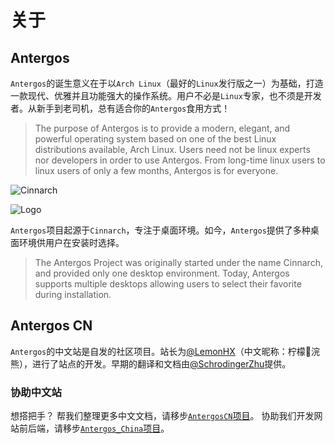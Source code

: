 # 关于

## Antergos
`Antergos`的诞生意义在于以`Arch Linux`（最好的`Linux`发行版之一）为基础，打造一款现代、优雅并且功能强大的操作系统。用户不必是`Linux`专家，也不须是开发者。从新手到老司机，总有适合你的`Antergos`食用方式！    
> The purpose of Antergos is to provide a modern, elegant, and powerful operating system based on one of the best Linux distributions available, Arch Linux. Users need not be linux experts nor developers in order to use Antergos. From long-time linux users to linux users of only a few months, Antergos is for everyone.

![Cinnarch](https://antergos.com/wp-content/uploads/2014/05/Sin-nombre.png)

![Logo][1]

`Antergos`项目起源于`Cinnarch`，专注于桌面环境。如今，`Antergos`提供了多种桌面环境供用户在安装时选择。
> The Antergos Project was originally started under the name Cinnarch, and provided only one desktop environment. Today, Antergos supports multiple desktops allowing users to select their favorite during installation.

## Antergos CN
`Antergos`的中文站是自发的社区项目。站长为[@LemonHX][2]（中文昵称：柠檬🍋浣熊），进行了站点的开发。早期的翻译和文档由[@SchrodingerZhu][3]提供。

### 协助中文站
想搭把手？
帮我们整理更多中文文档，请移步[`AntergosCN`项目][4]。
协助我们开发网站前后端，请移步[`Antergos_China`项目][5]。


  [1]: https://antergos.com/wp-content/uploads/2014/09/antergos-for-everyone-white1.png
  [2]: https://github.com/LemonHX
  [3]: https://github.com/SchrodingerZhu
  [4]: https://github.com/schrodingerzhu/antergosCN
  [5]: https://github.com/LemonHX/Antergos_China
